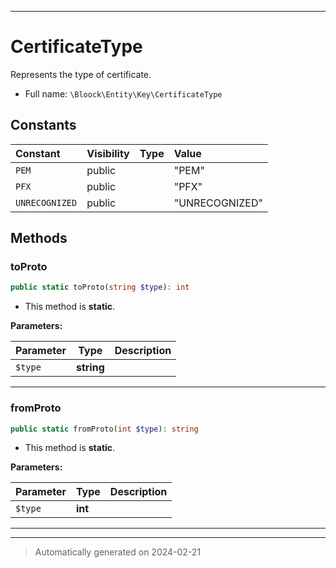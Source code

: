 ***

# CertificateType

Represents the type of certificate.



* Full name: `\Bloock\Entity\Key\CertificateType`


## Constants

| Constant | Visibility | Type | Value |
|:---------|:-----------|:-----|:------|
|`PEM`|public| |&quot;PEM&quot;|
|`PFX`|public| |&quot;PFX&quot;|
|`UNRECOGNIZED`|public| |&quot;UNRECOGNIZED&quot;|


## Methods


### toProto



```php
public static toProto(string $type): int
```



* This method is **static**.




**Parameters:**

| Parameter | Type | Description |
|-----------|------|-------------|
| `$type` | **string** |  |





***

### fromProto



```php
public static fromProto(int $type): string
```



* This method is **static**.




**Parameters:**

| Parameter | Type | Description |
|-----------|------|-------------|
| `$type` | **int** |  |





***


***
> Automatically generated on 2024-02-21
